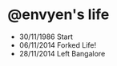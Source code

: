 @envyen's life
===============

- 30/11/1986 Start
- 06/11/2014 Forked Life!
- 28/11/2014 Left Bangalore
